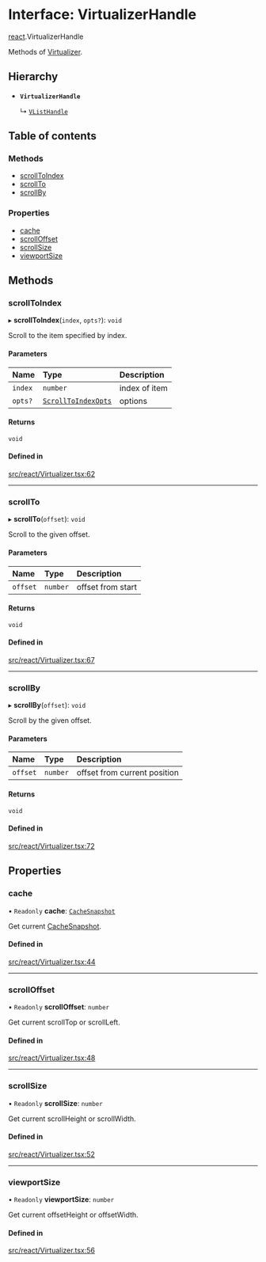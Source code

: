 # Interface: VirtualizerHandle

[react](../modules/react.md).VirtualizerHandle

Methods of [Virtualizer](../modules/react.md#virtualizer).

## Hierarchy

- **`VirtualizerHandle`**

  ↳ [`VListHandle`](react.VListHandle.md)

## Table of contents

### Methods

- [scrollToIndex](react.VirtualizerHandle.md#scrolltoindex)
- [scrollTo](react.VirtualizerHandle.md#scrollto)
- [scrollBy](react.VirtualizerHandle.md#scrollby)

### Properties

- [cache](react.VirtualizerHandle.md#cache)
- [scrollOffset](react.VirtualizerHandle.md#scrolloffset)
- [scrollSize](react.VirtualizerHandle.md#scrollsize)
- [viewportSize](react.VirtualizerHandle.md#viewportsize)

## Methods

### scrollToIndex

▸ **scrollToIndex**(`index`, `opts?`): `void`

Scroll to the item specified by index.

#### Parameters

| Name | Type | Description |
| :------ | :------ | :------ |
| `index` | `number` | index of item |
| `opts?` | [`ScrollToIndexOpts`](react.ScrollToIndexOpts.md) | options |

#### Returns

`void`

#### Defined in

[src/react/Virtualizer.tsx:62](https://github.com/inokawa/virtua/blob/3a71493c/src/react/Virtualizer.tsx#L62)

___

### scrollTo

▸ **scrollTo**(`offset`): `void`

Scroll to the given offset.

#### Parameters

| Name | Type | Description |
| :------ | :------ | :------ |
| `offset` | `number` | offset from start |

#### Returns

`void`

#### Defined in

[src/react/Virtualizer.tsx:67](https://github.com/inokawa/virtua/blob/3a71493c/src/react/Virtualizer.tsx#L67)

___

### scrollBy

▸ **scrollBy**(`offset`): `void`

Scroll by the given offset.

#### Parameters

| Name | Type | Description |
| :------ | :------ | :------ |
| `offset` | `number` | offset from current position |

#### Returns

`void`

#### Defined in

[src/react/Virtualizer.tsx:72](https://github.com/inokawa/virtua/blob/3a71493c/src/react/Virtualizer.tsx#L72)

## Properties

### cache

• `Readonly` **cache**: [`CacheSnapshot`](react.CacheSnapshot.md)

Get current [CacheSnapshot](react.CacheSnapshot.md).

#### Defined in

[src/react/Virtualizer.tsx:44](https://github.com/inokawa/virtua/blob/3a71493c/src/react/Virtualizer.tsx#L44)

___

### scrollOffset

• `Readonly` **scrollOffset**: `number`

Get current scrollTop or scrollLeft.

#### Defined in

[src/react/Virtualizer.tsx:48](https://github.com/inokawa/virtua/blob/3a71493c/src/react/Virtualizer.tsx#L48)

___

### scrollSize

• `Readonly` **scrollSize**: `number`

Get current scrollHeight or scrollWidth.

#### Defined in

[src/react/Virtualizer.tsx:52](https://github.com/inokawa/virtua/blob/3a71493c/src/react/Virtualizer.tsx#L52)

___

### viewportSize

• `Readonly` **viewportSize**: `number`

Get current offsetHeight or offsetWidth.

#### Defined in

[src/react/Virtualizer.tsx:56](https://github.com/inokawa/virtua/blob/3a71493c/src/react/Virtualizer.tsx#L56)
